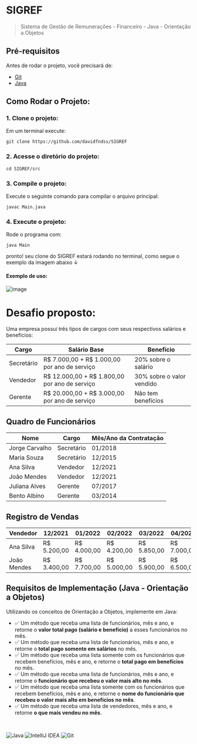 # SIGREF

> Sistema de Gestão de Remunerações - Financeiro - Java - Orientação a Objetos


## Pré-requisitos

Antes de rodar o projeto, você precisará de:

- [Git](https://git-scm.com/downloads)
- [Java](https://www.java.com/pt-BR/download/)

## Como Rodar o Projeto:

### 1. Clone o projeto:
   Em um terminal execute:
```
git clone https://github.com/davidfndss/SIGREF
```
### 2. Acesse o diretório do projeto:
```
cd SIGREF/src
```
### 3. Compile o projeto:
  Execute o seguinte comando para compilar o arquivo principal:
```
javac Main.java
```
### 4. Execute o projeto:
  Rode o programa com:
```
java Main
```
  pronto! seu clone do SIGREF estará rodando no terminal, como segue o exemplo da imagem abaixo ↓
 <br>

#### Exemplo de uso:
![image](https://github.com/user-attachments/assets/88a5f95b-358d-43b8-ab5a-5ca07ec0d189)
<br>

# Desafio proposto:

Uma empresa possui três tipos de cargos com seus respectivos salários e benefícios:

| Cargo      | Salário Base                                   | Benefício                               |
|-------------|-----------------------------------------------|-------------------------------------------|
| Secretário | R$ 7.000,00 + R$ 1.000,00 por ano de serviço | 20% sobre o salário                      |
| Vendedor   | R$ 12.000,00 + R$ 1.800,00 por ano de serviço| 30% sobre o valor vendido                |
| Gerente    | R$ 20.000,00 + R$ 3.000,00 por ano de serviço| Não tem benefícios                       |

## Quadro de Funcionários

| Nome            | Cargo      | Mês/Ano da Contratação |
|-----------------|------------|-------------------------|
| Jorge Carvalho  | Secretário | 01/2018                 |
| Maria Souza     | Secretário | 12/2015                 |
| Ana Silva       | Vendedor   | 12/2021                 |
| João Mendes     | Vendedor   | 12/2021                 |
| Juliana Alves   | Gerente    | 07/2017                 |
| Bento Albino    | Gerente    | 03/2014                 |

## Registro de Vendas

| Vendedor    | 12/2021 | 01/2022 | 02/2022 | 03/2022 | 04/2022 |
|--------------|---------|---------|---------|---------|---------|
| Ana Silva    | R$ 5.200,00 | R$ 4.000,00 | R$ 4.200,00 | R$ 5.850,00 | R$ 7.000,00 |
| João Mendes  | R$ 3.400,00 | R$ 7.700,00 | R$ 5.000,00 | R$ 5.900,00 | R$ 6.500,00 |

## Requisitos de Implementação (Java - Orientação a Objetos)

Utilizando os conceitos de Orientação a Objetos, implemente em Java:

- ✅ Um método que receba uma lista de funcionários, mês e ano, e retorne o **valor total pago (salário e benefício)** a esses funcionários no mês.
- ✅ Um método que receba uma lista de funcionários, mês e ano, e retorne o **total pago somente em salários** no mês.
- ✅ Um método que receba uma lista somente com os funcionários que recebem benefícios, mês e ano, e retorne o **total pago em benefícios** no mês.
- ✅ Um método que receba uma lista de funcionários, mês e ano, e retorne o **funcionário que recebeu o valor mais alto no mês**.
- ✅ Um método que receba uma lista somente com os funcionários que recebem benefícios, mês e ano, e retorne o **nome do funcionário que recebeu o valor mais alto em benefícios no mês**.
- ✅ Um método que receba uma lista de vendedores, mês e ano, e retorne **o que mais vendeu no mês**.

<br>

![Java](https://img.shields.io/badge/java-%23ED8B00.svg?style=for-the-badge&logo=openjdk&logoColor=white)
![IntelliJ IDEA](https://img.shields.io/badge/IntelliJ%20IDEA-crimson.svg?style=for-the-badge&logo=intellij-idea&logoColor=white)
![Git](https://img.shields.io/badge/GIT-E44C30?style=for-the-badge&logo=git&logoColor=white)
